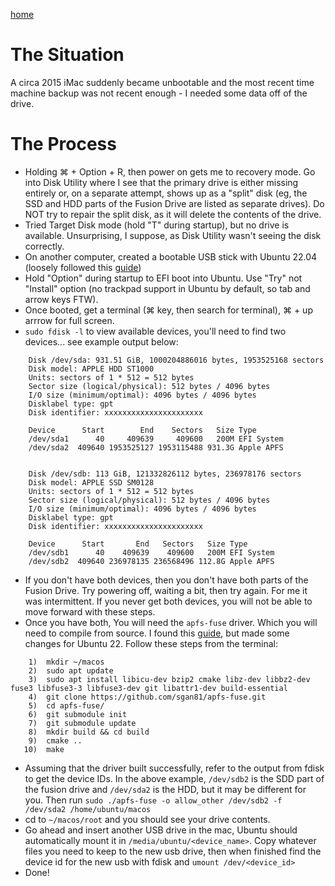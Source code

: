 [home](../../index.md)

# The Situation
A circa 2015 iMac suddenly became unbootable and the most recent time machine backup was not recent enough - I needed some data off of the drive.
# The Process
- Holding ⌘ + Option + R, then power on gets me to recovery mode. Go into Disk Utility where I see that the primary drive is either missing entirely or, on a separate attempt, shows up as a "split" disk (eg, the SSD and HDD parts of the Fusion Drive are listed as separate drives). Do NOT try to repair the split disk, as it will delete the contents of the drive.
- Tried Target Disk mode (hold "T" during startup), but no drive is available. Unsurprising, I suppose, as Disk Utility wasn't seeing the disk correctly.
- On another computer, created a bootable USB stick with Ubuntu 22.04 (loosely followed this [guide](https://ubuntu.com/tutorials/create-a-usb-stick-on-macos))
- Hold "Option" during startup to EFI boot into Ubuntu. Use "Try" not "Install" option (no trackpad support in Ubuntu by default, so tab and arrow keys FTW).
- Once booted, get a terminal (⌘ key, then search for terminal), ⌘ + up arrrow for full screen.
- `sudo fdisk -l` to view available devices, you'll need to find two devices... see example output below:
```
	Disk /dev/sda: 931.51 GiB, 1000204886016 bytes, 1953525168 sectors
	Disk model: APPLE HDD ST1000
	Units: sectors of 1 * 512 = 512 bytes
	Sector size (logical/physical): 512 bytes / 4096 bytes
	I/O size (minimum/optimal): 4096 bytes / 4096 bytes
	Disklabel type: gpt
	Disk identifier: xxxxxxxxxxxxxxxxxxxxxx

	Device      Start        End    Sectors   Size Type
	/dev/sda1      40     409639     409600   200M EFI System
	/dev/sda2  409640 1953525127 1953115488 931.3G Apple APFS


	Disk /dev/sdb: 113 GiB, 121332826112 bytes, 236978176 sectors
	Disk model: APPLE SSD SM0128
	Units: sectors of 1 * 512 = 512 bytes
	Sector size (logical/physical): 512 bytes / 4096 bytes
	I/O size (minimum/optimal): 4096 bytes / 4096 bytes
	Disklabel type: gpt
	Disk identifier: xxxxxxxxxxxxxxxxxxxxxx

	Device      Start       End   Sectors   Size Type
	/dev/sdb1      40    409639    409600   200M EFI System
	/dev/sdb2  409640 236978135 236568496 112.8G Apple APFS
```
  - If you don't have both devices, then you don't have both parts of the Fusion Drive. Try powering off, waiting a bit, then try again. For me it was intermittent. If you never get both devices, you will not be able to move forward with these steps.
- Once you have both, You will need the `apfs-fuse` driver. Which you will need to compile from source. I found this [guide](https://linuxnewbieguide.org/how-to-mount-macos-apfs-disk-volumes-in-linux/), but made some changes for Ubuntu 22. Follow these steps from the terminal:
```
    1)  mkdir ~/macos
    2)  sudo apt update
    3)  sudo apt install libicu-dev bzip2 cmake libz-dev libbz2-dev fuse3 libfuse3-3 libfuse3-dev git libattr1-dev build-essential
    4)  git clone https://github.com/sgan81/apfs-fuse.git
    5)  cd apfs-fuse/
    6)  git submodule init
    7)  git submodule update
    8)  mkdir build && cd build
    9)  cmake ..
   10)  make
```
- Assuming that the driver built successfully, refer to the output from fdisk to get the device IDs. In the above example, `/dev/sdb2` is the SDD part of the fusion drive and `/dev/sda2` is the HDD, but it may be different for you. Then  run `sudo ./apfs-fuse -o allow_other /dev/sdb2 -f /dev/sda2 /home/ubuntu/macos`
- cd to `~/macos/root` and you should see your drive contents.
- Go ahead and insert another USB drive in the mac, Ubuntu should automatically mount it in `/media/ubuntu/<device_name>`. Copy whatever files you need to keep to the new usb drive, then when finished find the device id for the new usb with fdisk and `umount /dev/<device_id>` 
- Done!
